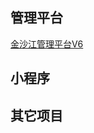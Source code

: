 <!--
 * @Descripttion: 
 * @Author: wangjan
 * @Date: 2021-11-05 11:23:37
 * @LastEditors: voanit
 * @LastEditTime: 2021-11-05 11:43:52
-->
## 管理平台

[金沙江管理平台V6](金沙江管理平台V6)

## 小程序

## 其它项目